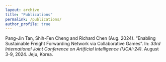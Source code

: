 ```yaml
---
layout: archive
title: "Publications"
permalink: /publications/
author_profile: true
---
```


<!-- {% if site.author.googlescholar %}
  <div class="wordwrap">You can also find my articles on <a href="{{site.author.googlescholar}}">my Google Scholar profile</a>.</div>
{% endif %}

{% include base_path %}

{% for post in site.publications reversed %}
  {% include archive-single.html %}
{% endfor %} -->

Pang-Jin Tan, Shih-Fen Cheng and Richard Chen (Aug. 2024). “Enabling Sustainable Freight Forwarding Network via Collaborative Games”. In: *33rd International Joint Conference on Artificial Intelligence (IJCAI-24)*. August 3-9, 2024. Jeju, Korea.